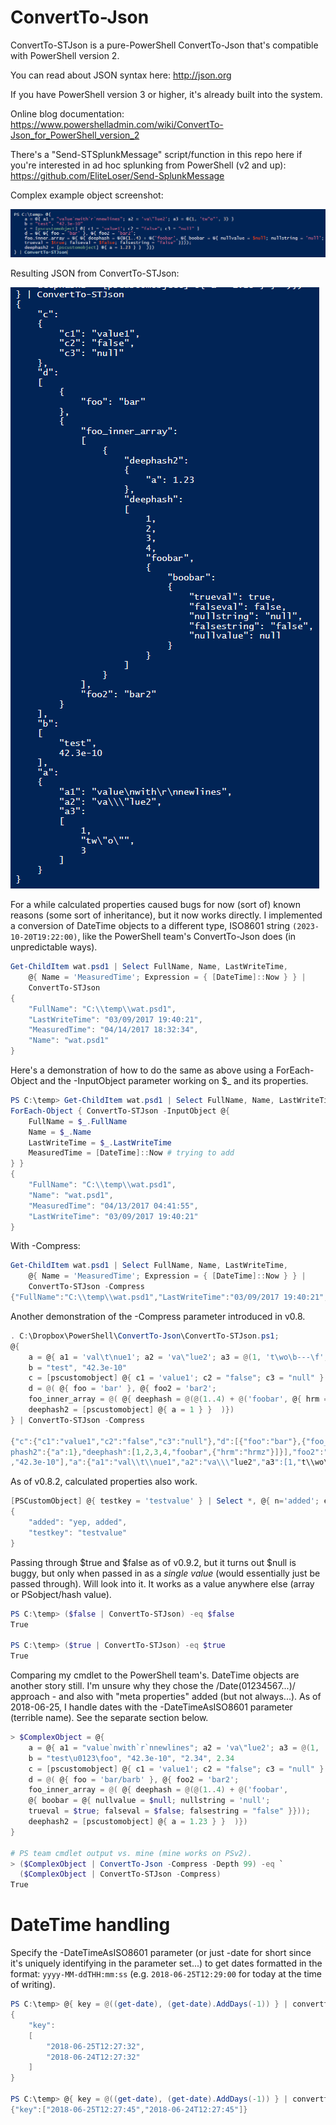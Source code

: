 # ConvertTo-Json

ConvertTo-STJson is a pure-PowerShell ConvertTo-Json that's compatible with PowerShell version 2.

You can read about JSON syntax here: http://json.org

If you have PowerShell version 3 or higher, it's already built into the system.

Online blog documentation: https://www.powershelladmin.com/wiki/ConvertTo-Json_for_PowerShell_version_2

There's a "Send-STSplunkMessage" script/function in this repo here if you're interested in ad hoc splunking from PowerShell (v2 and up):
https://github.com/EliteLoser/Send-SplunkMessage

Complex example object screenshot:

![alt tag](/ConvertTo-STJson-complex-structure-example2.png)

Resulting JSON from ConvertTo-STJson:

![alt tag](/ConvertTo-STJson-complex-structure-json-output-example2.png)

For a while calculated properties caused bugs for now (sort of) known reasons (some sort of inheritance), but it now works directly. I implemented a conversion of DateTime objects to a different type, ISO8601 string `(2023-10-20T19:22:00)`, like the PowerShell team's ConvertTo-Json does (in unpredictable ways).

```powershell
Get-ChildItem wat.psd1 | Select FullName, Name, LastWriteTime,
    @{ Name = 'MeasuredTime'; Expression = { [DateTime]::Now } } |
    ConvertTo-STJson
{
    "FullName": "C:\\temp\\wat.psd1",
    "LastWriteTime": "03/09/2017 19:40:21",
    "MeasuredTime": "04/14/2017 18:32:34",
    "Name": "wat.psd1"
}
```

Here's a demonstration of how to do the same as above using a ForEach-Object and the -InputObject parameter working on $_ and its properties.

```powershell
PS C:\temp> Get-ChildItem wat.psd1 | Select FullName, Name, LastWriteTime |
ForEach-Object { ConvertTo-STJson -InputObject @{
    FullName = $_.FullName
    Name = $_.Name
    LastWriteTime = $_.LastWriteTime
    MeasuredTime = [DateTime]::Now # trying to add
} }
{
    "FullName": "C:\\temp\\wat.psd1",
    "Name": "wat.psd1",
    "MeasuredTime": "04/13/2017 04:41:55",
    "LastWriteTime": "03/09/2017 19:40:21"
}
```

With -Compress:

```powershell
Get-ChildItem wat.psd1 | Select FullName, Name, LastWriteTime,
    @{ Name = 'MeasuredTime'; Expression = { [DateTime]::Now } } |
    ConvertTo-STJson -Compress
{"FullName":"C:\\temp\\wat.psd1","LastWriteTime":"03/09/2017 19:40:21","MeasuredTime":"04/14/2017 18:31:20","Name":"wat.psd1"}
```

Another demonstration of the -Compress parameter introduced in v0.8.

```powershell
. C:\Dropbox\PowerShell\ConvertTo-Json\ConvertTo-STJson.ps1;
@{
    a = @{ a1 = 'val\t\nue1'; a2 = 'va\"lue2'; a3 = @(1, 't\wo\b---\f', 3) }
    b = "test", "42.3e-10"
    c = [pscustomobject] @{ c1 = 'value1'; c2 = "false"; c3 = "null" }
    d = @( @{ foo = 'bar' }, @{ foo2 = 'bar2';
    foo_inner_array = @( @{ deephash = @(@(1..4) + @('foobar', @{ hrm = 'hrmz' }));
    deephash2 = [pscustomobject] @{ a = 1 } }  )})
} | ConvertTo-STJson -Compress

{"c":{"c1":"value1","c2":"false","c3":"null"},"d":[{"foo":"bar"},{"foo_inner_array":[{"dee
phash2":{"a":1},"deephash":[1,2,3,4,"foobar",{"hrm":"hrmz"}]}],"foo2":"bar2"}],"b":["test"
,"42.3e-10"],"a":{"a1":"val\\t\\nue1","a2":"va\\\"lue2","a3":[1,"t\\wo\\b---\\f",3]}}
```

As of v0.8.2, calculated properties also work.

```powershell
[PSCustomObject] @{ testkey = 'testvalue' } | Select *, @{ n='added'; e={'yep, added'}} | ConvertTo-STJson
{
    "added": "yep, added",
    "testkey": "testvalue"
}
```

Passing through $true and $false as of v0.9.2, but it turns out $null is buggy, but only when passed in as a _single value_ (would essentially just be passed through). Will look into it. It works as a value anywhere else (array or PSobject/hash value).

```powershell
PS C:\temp> ($false | ConvertTo-STJson) -eq $false
True

PS C:\temp> ($true | ConvertTo-STJson) -eq $true
True
```

Comparing my cmdlet to the PowerShell team's. DateTime objects are another story still. I'm unsure why they chose the \/Date(01234567...)\/ approach - and also with "meta properties" added (but not always...). As of 2018-06-25, I handle dates with the -DateTimeAsISO8601 parameter (terrible name). See the separate section below.

```powershell
> $ComplexObject = @{
    a = @{ a1 = "value`nwith`r`nnewlines"; a2 = 'va\"lue2'; a3 = @(1, 'tw"o"', 3) }
    b = "test\u0123\foo", "42.3e-10", "2.34", 2.34
    c = [pscustomobject] @{ c1 = 'value1'; c2 = "false"; c3 = "null" }
    d = @( @{ foo = 'bar/barb' }, @{ foo2 = 'bar2';
    foo_inner_array = @( @{ deephash = @(@(1..4) + @('foobar', 
    @{ boobar = @{ nullvalue = $null; nullstring = 'null';
    trueval = $true; falseval = $false; falsestring = "false" }}));
    deephash2 = [pscustomobject] @{ a = 1.23 } }  )})
}

# PS team cmdlet output vs. mine (mine works on PSv2).
> ($ComplexObject | ConvertTo-Json -Compress -Depth 99) -eq `
  ($ComplexObject | ConvertTo-STJson -Compress)
True
```

# DateTime handling

Specify the -DateTimeAsISO8601 parameter (or just -date for short since it's uniquely identifying in the parameter set...) to get dates formatted in the format: `yyyy-MM-ddTHH:mm:ss` (e.g. `2018-06-25T12:29:00` for today at the time of writing).

```powershell
PS C:\temp> @{ key = @((get-date), (get-date).AddDays(-1)) } | convertto-stjson -DateTimeAsISO8601
{
    "key":
    [
        "2018-06-25T12:27:32",
        "2018-06-24T12:27:32"
    ]
}

PS C:\temp> @{ key = @((get-date), (get-date).AddDays(-1)) } | convertto-stjson -DateTimeAsISO8601 -Compress
{"key":["2018-06-25T12:27:45","2018-06-24T12:27:45"]}
```
